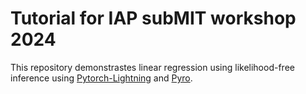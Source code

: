 # Tutorial for IAP subMIT workshop 2024

This repository demonstrastes linear regression using likelihood-free inference using [Pytorch-Lightning](https://lightning.ai/) and [Pyro](https://pyro.ai/).
